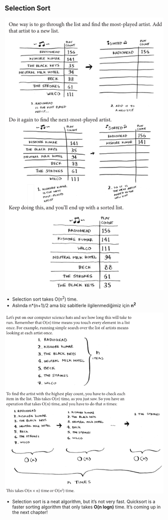 ## Selection Sort

![selection-sort](images/selection-sort.png)

- Selection sort takes O(n<sup>2</sup>) time.
- Aslında n*(n+1)/2 ama biz sabitlerle ilgilenmediğimiz için **n<sup>2</sup>**

![selection-sort-time](images/selection-sort-time.png)

- Selection sort is a neat algorithm, but it’s not very fast. Quicksort is a faster sorting algorithm that only takes **O(n logn)** time. It’s coming up in the next chapter!

